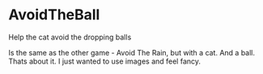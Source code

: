 # AvoidTheBall
Help the cat avoid the dropping balls

Is the same as the other game - Avoid The Rain, but with a cat. And a ball. 
Thats about it. I just wanted to use images and feel fancy.
